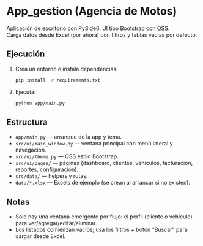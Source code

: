 # App_gestion (Agencia de Motos)

Aplicación de escritorio con PySide6. UI tipo Bootstrap con QSS.  
Carga datos desde Excel (por ahora) con filtros y tablas vacías por defecto.

## Ejecución
1. Crea un entorno e instala dependencias:
   ```bash
   pip install -r requirements.txt
   ```
2. Ejecuta:
   ```bash
   python app/main.py
   ```

## Estructura
- `app/main.py` — arranque de la app y tema.
- `src/ui/main_window.py` — ventana principal con menú lateral y navegación.
- `src/ui/theme.py` — QSS estilo Bootstrap.
- `src/ui/pages/` — páginas (dashboard, clientes, vehículos, facturación, reportes, configuración).
- `src/data/` — helpers y rutas.
- `data/*.xlsx` — Excels de ejemplo (se crean al arrancar si no existen).

## Notas
- Solo hay una ventana emergente por flujo: el perfil (cliente o vehículo) para ver/agregar/editar/eliminar.
- Los listados comienzan vacíos; usa los filtros + botón "Buscar" para cargar desde Excel.
